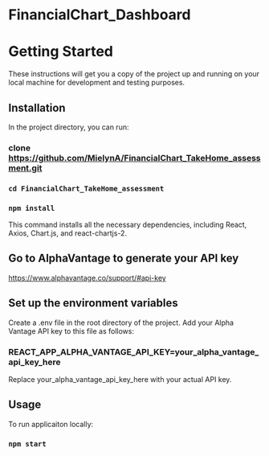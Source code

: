 # FinancialChart_Dashboard

# Getting Started

These instructions will get you a copy of the project up and running on your local machine for development and testing purposes.

## Installation

In the project directory, you can run:

### clone https://github.com/MielynA/FinancialChart_TakeHome_assessment.git

### `cd FinancialChart_TakeHome_assessment`

### `npm install`

This command installs all the necessary dependencies, including React, Axios, Chart.js, and react-chartjs-2.

## Go to AlphaVantage to generate your API key

https://www.alphavantage.co/support/#api-key

## Set up the environment variables

Create a .env file in the root directory of the project. Add your Alpha Vantage API key to this file as follows:

### REACT_APP_ALPHA_VANTAGE_API_KEY=your_alpha_vantage_api_key_here

Replace your_alpha_vantage_api_key_here with your actual API key.

## Usage

To run applicaiton locally:

### `npm start`
